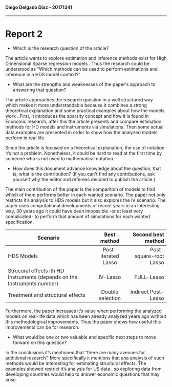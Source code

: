 #### Diego Delgado Díaz - 20171341
***
# Report 2

* Which is the research question of the article?

The  article wants to explore estimation and inference methods exist for High Dimensional Sparse regression models . Thus the research could be understood as “Which methods can be used to perform estimations and inference in a HDS model context?”

* What are the strengths and weaknesses of the paper's approach to answering that question?

The article approaches the research question in a well structured way which makes it more understandable because it combines a strong theoretical explanation and some practical examples about how the models work . First, it introduces the sparsity concept and how it is found in Economic research, after this the article presents and compare estimation methods for HD models and instruments via simulations. Then some actual data examples are presented in order to show how the analyzed models perform in real life.  

Since the article is focused on a theoretical explanation, the use of notation it’s not a problem. Nonetheless, it could be hard to read at the first time by someone who is not used to mathematical notation.

* How does this document advance knowledge about the question, that is, what is the contribution? (If you can't find any contributions, ask yourself why the editor and referees decided to publish the article.)

The main contribution of the paper is the comparition of models to find which of them performs better in each wanted scenario. The paper not only restricts it’s analysis to HDS models but it also explores the IV scenario. The paper uses computational developments of recent years in an interesting way, 30 years ago it could have been impossible -or at least very complicated- to perform that amount of simulations for each wanted specification. 

| Scenario   |      Best method      |  Second best method |
|----------  |      :-------------:  |      ------:        |
| HDS Models |  Post-iterated Lasso | Post-square-root Lasso |
| Strucural effects ith HD Instruments (depends on the Instruments number) |    IV-Lasso | FULL-Lasso |
| Treatment and structural effects | Double selection|    Indirect Post-Lasso |

Furthermore, the paper increases it’s value when performing the analyzed models on real-life data which has been already analyzed years ago without this methodological improvements. Thus the paper shows how useful this improvements can be for research. 

* What would be one or two valuable and specific next steps to move forward on this question?

In the conclusions it’s mentioned that “there are many avenues for additional research”. More specifically it mentions that ana analysis of such methods would be interesting for estimating structural effects. The examples showed restrict it’s analysis for US data , so exploring data from developing countries would help to answer economic questions that may arise. 
